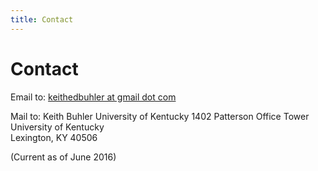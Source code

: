 ```yaml
---
title: Contact
---
```


# Contact

Email to: [keithedbuhler at gmail dot com](emailto:keithedbuhler@gmail.com)

Mail to: Keith Buhler
University of Kentucky
1402 Patterson Office Tower  
University of Kentucky   
Lexington, KY 40506  

(Current as of June 2016)